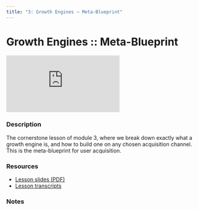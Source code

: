 ```yaml
---
title: "3: Growth Engines — Meta-Blueprint"
---
```


# Growth Engines  ::  Meta-Blueprint

<div class='embed-container'><iframe src='https://player.vimeo.com/video/322703050' frameborder='0' webkitAllowFullScreen mozallowfullscreen allowFullScreen></iframe></div>


### Description

The cornerstone lesson of module 3, where we break down exactly what a growth engine is, and how to build one on any chosen acquisition channel. This is the meta-blueprint for user acquisition. 

### Resources

- [Lesson slides (PDF)](https://wvww.googledrive.com/file_public_link)
- [Lesson transcripts](https://wvww.googledrive.com/file_public_link)

### Notes